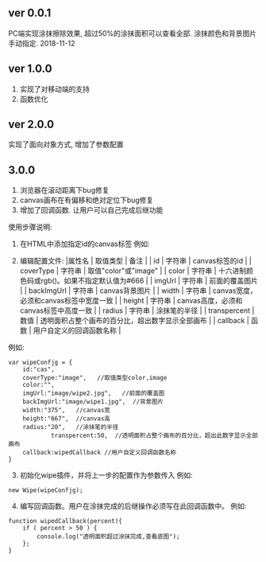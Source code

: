 ﻿## ver 0.0.1 ##
PC端实现涂抹擦除效果, 超过50%的涂抹面积可以查看全部. 涂抹颜色和背景图片手动指定. 2018-11-12
## ver 1.0.0 ##
1. 实现了对移动端的支持
1. 函数优化
## ver 2.0.0 ##
实现了面向对象方式,
增加了参数配置
## 3.0.0 ##
1. 浏览器在滚动距离下bug修复
2. canvas画布在有偏移和绝对定位下bug修复
3. 增加了回调函数. 让用户可以自己完成后继功能

使用步骤说明:
1. 在HTML中添加指定id的canvas标签
例如: <canvas id="cas" width="375" height="667"></canvas>

2. 编辑配置文件:
|属性名 | 取值类型 | 备注 |
| id | 字符串 | canvas标签的id |
| coverType | 字符串 | 取值"color"或"image" |
| color | 字符串 | 十六进制颜色码或rgb()。如果不指定默认值为#666 |
| imgUrl | 字符串 | 前面的覆盖图片 |
| backImgUrl | 字符串 | canvas背景图片 |
| width | 字符串 | canvas宽度，必须和canvas标签中宽度一致 |
| height | 字符串 | canvas高度，必须和canvas标签中高度一致 |
| radius | 字符串 | 涂抹笔的半径 |
| transpercent | 数值 | 透明面积占整个画布的百分比，超出数字显示全部画布 |
| callback | 函数 | 用户自定义的回调函数名称 |

例如:
``` 
var wipeConfjg = {
	id:"cas",
	coverType:"image",   //取值类型color,image
	color:"",
	imgUrl:"image/wipe2.jpg",   //前面的覆盖图
	backImgUrl:"image/wipe1.jpg",  //背景图片
	width:"375",   //canvas宽
	height:"667",  //canvas高
	radius:"20",   //涂抹笔的半径
            transpercent:50,  //透明面积占整个画布的百分比，超出此数字显示全部画布
	callback:wipedCallback //用户自定义回调函数名称
}
 ``` 3. 初始化wipe插件，并将上一步的配置作为参数传入 例如: ``` 
new Wipe(wipeConfjg); ```4. 编写回调函数。用户在涂抹完成的后继操作必须写在此回调函数中。例如:``` 
function wipedCallback(percent){
	if ( percent > 50 ) {
		console.log("透明面积超过涂抹完成,查看底图");
	};
} ```